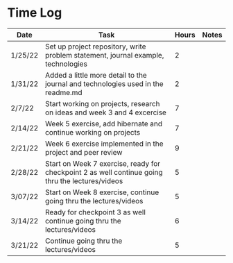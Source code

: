 # Time Log

| Date | Task | Hours | Notes|
|------|------|-------|------|
| 1/25/22| Set up project repository, write problem statement, journal example, technologies | 2 | |
| 1/31/22 | Added a little more detail to the journal and technologies used in the readme.md   | 2 |   | 
| 2/7/22 | Start working on projects, research on ideas and week 3 and 4 excercise  | 7|   | 
| 2/14/22 | Week 5 exercise, add hibernate and continue working on projects  | 7|   | 
| 2/21/22 | Week 6 exercise implemented in the project and peer review   | 9|   | 
| 2/28/22 | Start on Week 7 exercise, ready for checkpoint 2 as well continue going thru the lectures/videos  | 5|   | 
| 3/07/22 | Start on Week 8 exercise, continue going thru the lectures/videos  | 5|   | 
| 3/14/22 | Ready for checkpoint 3 as well continue going thru the lectures/videos  | 6|   | 
| 3/21/22 | Continue going thru the lectures/videos  | 5|   | 
